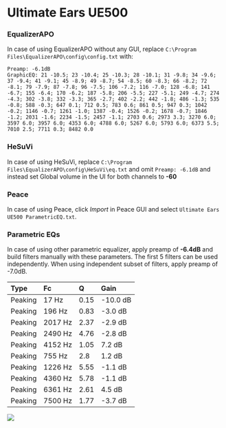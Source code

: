 # Ultimate Ears UE500

### EqualizerAPO
In case of using EqualizerAPO without any GUI, replace `C:\Program Files\EqualizerAPO\config\config.txt`
with:
```
Preamp: -6.1dB
GraphicEQ: 21 -10.5; 23 -10.4; 25 -10.3; 28 -10.1; 31 -9.8; 34 -9.6; 37 -9.4; 41 -9.1; 45 -8.9; 49 -8.7; 54 -8.5; 60 -8.3; 66 -8.2; 72 -8.1; 79 -7.9; 87 -7.8; 96 -7.5; 106 -7.2; 116 -7.0; 128 -6.8; 141 -6.7; 155 -6.4; 170 -6.2; 187 -5.8; 206 -5.5; 227 -5.1; 249 -4.7; 274 -4.3; 302 -3.8; 332 -3.3; 365 -2.7; 402 -2.2; 442 -1.8; 486 -1.3; 535 -0.8; 588 -0.3; 647 0.1; 712 0.5; 783 0.6; 861 0.5; 947 0.3; 1042 -0.2; 1146 -0.7; 1261 -1.0; 1387 -0.4; 1526 -0.2; 1678 -0.7; 1846 -1.2; 2031 -1.6; 2234 -1.5; 2457 -1.1; 2703 0.6; 2973 3.3; 3270 6.0; 3597 6.0; 3957 6.0; 4353 6.0; 4788 6.0; 5267 6.0; 5793 6.0; 6373 5.5; 7010 2.5; 7711 0.3; 8482 0.0
```

### HeSuVi
In case of using HeSuVi, replace `C:\Program Files\EqualizerAPO\config\HeSuVi\eq.txt` and omit `Preamp:
-6.1dB` and instead set Global volume in the UI for both channels to **-60**

### Peace
In case of using Peace, click *Import* in Peace GUI and select `Ultimate Ears UE500 ParametricEQ.txt`.

### Parametric EQs
In case of using other parametric equalizer, apply preamp of **-6.4dB** and build filters manually
with these parameters. The first 5 filters can be used independently.
When using independent subset of filters, apply preamp of -7.0dB.

| Type    | Fc      |    Q | Gain     |
|:--------|:--------|:-----|:---------|
| Peaking | 17 Hz   | 0.15 | -10.0 dB |
| Peaking | 196 Hz  | 0.83 | -3.0 dB  |
| Peaking | 2017 Hz | 2.37 | -2.9 dB  |
| Peaking | 2490 Hz | 4.76 | -2.8 dB  |
| Peaking | 4152 Hz | 1.05 | 7.2 dB   |
| Peaking | 755 Hz  | 2.8  | 1.2 dB   |
| Peaking | 1226 Hz | 5.55 | -1.1 dB  |
| Peaking | 4360 Hz | 5.78 | -1.1 dB  |
| Peaking | 6361 Hz | 2.61 | 4.5 dB   |
| Peaking | 7500 Hz | 1.77 | -3.7 dB  |

![](https://raw.githubusercontent.com/jaakkopasanen/AutoEq/master/results/headphonecom/sbaf-serious/Ultimate%20Ears%20UE500/Ultimate%20Ears%20UE500.png)